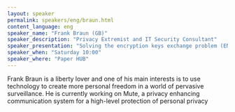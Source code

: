 ```yaml
---
layout: speaker
permalink: speakers/eng/braun.html
content_language: eng
speaker_name: "Frank Braun (GB)"
speaker_description: "Privacy Extremist and IT Security Consultant"
speaker_presentation: "Solving the encryption keys exchange problem (EN)"
speaker_when: "Saturday 10:00"
speaker_where: "Paper HUB"
---
```


Frank Braun is a liberty lover and one of his main interests is to use technology to create more personal freedom in a world of pervasive surveillance. He is currently working on Mute, a privacy enhancing communication system for a high-level protection of personal privacy
